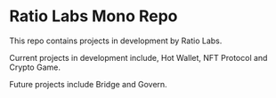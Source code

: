 # Ratio Labs Mono Repo

This repo contains projects in development by Ratio Labs.

Current projects in development include, Hot Wallet, NFT Protocol and Crypto Game.

Future projects include Bridge and Govern.
